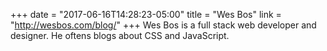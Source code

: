 +++
date = "2017-06-16T14:28:23-05:00"
title = "Wes Bos"
link = "http://wesbos.com/blog/"
+++
Wes Bos is a full stack web developer and designer. He oftens blogs about CSS and JavaScript.

